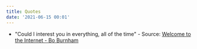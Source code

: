 ```yaml
---
title: Quotes
date: '2021-06-15 00:01'
---
```


- "Could I interest you in everything, all of the time" - Source: [Welcome to the Internet - Bo Burnham](https://www.youtube.com/watch?v=k1BneeJTDcU)